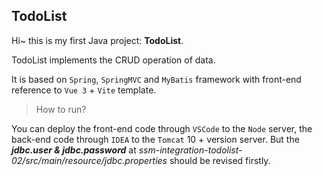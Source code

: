 ## TodoList

Hi~ this is my first Java project: **TodoList**.

TodoList implements the CRUD operation of data.

It is based on `Spring`, `SpringMVC` and `MyBatis` framework with front-end reference to `Vue 3` + `Vite` template.

> How to run?

You can deploy the front-end code through `VSCode` to the `Node` server, the back-end code through `IDEA` to the `Tomcat` 10 + version server. But the ***jdbc.user & jdbc.password*** at _ssm-integration-todolist-02/src/main/resource/jdbc.properties_ should be revised firstly.

